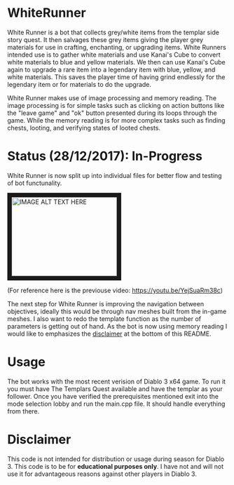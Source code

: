# WhiteRunner
White Runner is a bot that collects grey/white items from the templar side story quest. It then salvages these grey items giving the player grey materials for use in crafting, enchanting, or upgrading items. White Runners intended use is to gather white materials and use Kanai's Cube to convert white materials to blue and yellow materials. We then can use Kanai's Cube again to upgrade a rare item into a legendary item with blue, yellow, and white materials. This saves the player time of having grind endlessly for the legendary item or for materials to do the upgrade.

White Runner makes use of image processing and memory reading. The image processing is for simple tasks such as clicking on action buttons like the "leave game" and "ok" button presented during its loops through the game. While the memory reading is for more complex tasks such as finding chests, looting, and verifying states of looted chests.

# Status (28/12/2017): In-Progress
White Runner is now split up into individual files for better flow and testing of bot functunality.

<a href="http://www.youtube.com/watch?feature=player_embedded&v=Wsy5g44H9FU
" target="_blank"><img src="http://img.youtube.com/vi/Wsy5g44H9FU/0.jpg" 
alt="IMAGE ALT TEXT HERE" width="240" height="180" border="10" /></a>

(For reference here is the previouse video: <https://youtu.be/YejSuaRm38c>)

The next step for White Runner is improving the navigation between objectives, ideally this would be through nav meshes built from the in-game meshes. I also want to redo the template function as the number of parameters is getting out of hand. As the bot is now using memory reading I would like to emphasizes the [disclaimer](https://github.com/Per-Plex/WhiteRunner#disclaimer) at the bottom of this README.

# Usage
The bot works with the most recent verision of Diablo 3 x64 game. To run it you must have The Templars Quest available and have the templar as your follower. Once you have verified the prerequisites mentioned exit into the mode selection lobby and run the main.cpp file. It should handle everything from there.

# Disclaimer
This code is not intended for distribution or usage during season for Diablo 3. This code is to be for **educational purposes only**. I have not and will not use it for advantageous reasons against other players in Diablo 3.

